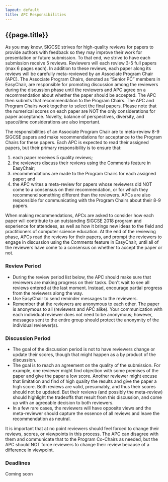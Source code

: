 ```yaml
---
layout: default
title: APC Responsibilities
---
```


<h2>{{page.title}}</h2>

As you may know, SIGCSE strives for high-quality reviews for papers to provide authors with feedback so they may improve their work for presentation or future submission. To that end, we strive to have each submission receive 5 reviews. Reviewers will each review 3-5 full papers (max 6 pages each). In addition to these reviews, each paper along its reviews will be carefully meta-reviewed by an Associate Program Chair (APC). The Associate Program Chairs, denoted as “Senior PC” members in EasyChair, are responsible for promoting discussion among the reviewers during the discussion phase until the reviewers and APC agree on a recommendation about whether the paper should be accepted. The APC then submits that recommendation to the Program Chairs. The APC and Program Chairs work together to select the final papers. Please note that the numerical scores on each paper are NOT the only considerations for paper acceptance. Novelty, balance of perspectives, diversity, and space/time considerations are also important.

The responsibilities of an Associate Program Chair are to meta-review 8-9 SIGCSE papers and make recommendations for acceptance to the Program Chairs for these papers. Each APC is expected to read their assigned papers, but their primary responsibility is to ensure that:

1. each paper receives 5 quality reviews;
2. the reviewers discuss their reviews using the Comments feature in EasyChair;
3. recommendations are made to the Program Chairs for each assigned paper; and
4. the APC writes a meta-review for papers whose reviewers did NOT come to a consensus on their recommendation, or for which they recommend something different than the reviewers. APCs are also responsible for communicating with the Program Chairs about their 8-9 papers.

When making recommendations, APCs are asked to consider how each paper will contribute to an outstanding SIGCSE 2018 program and experience for attendees, as well as how it brings new ideas to the field and practitioners of computer science education. At the end of the reviewing phase, APCs read the reviews for their papers, and prompt the reviewers to engage in discussion using the Comments feature in EasyChair, until all of the reviewers have come to a consensus on whether to accept the paper or not.

### Review Period

* During the review period list below, the APC should make sure that reviewers are making progress on their tasks. Don't wait to see all reviews entered at the last moment. Instead, encourage partial progress from the reviewers along the way.
* Use EasyChair to send reminder messages to the reviewers.
* Remember that the reviewers are anonymous to each other. The paper is anonymous to all (reviewers and APC alike).  Your communication with each individual reviewer does not need to be anonymous; however, messages sent to the entire group should protect the anonymity of the individual reviewer(s).

### Discussion Period

* The goal of the discussion period is not to have reviewers change or update their scores, though that might happen as a by product of the discussion.
* The goal is to reach an agreement on the quality of the submission. For example, one reviewer might find objection with some premises of the paper and give the paper a low score. Another reviewer might excuse that limitation and find of high quality the results and give the paper a high score. Both reviews are valid, presumably, and thus their scores should not be updated. But their reviews (and possibly the meta-review) should highlight the tradeoffs that result from this discussion, and come up with an agreeable decision to both reviewers.
* In a few rare cases, the reviewers will have opposite views and the meta-reviewer should capture the essence of all reviews and leave the recommendation as neutral.

It is important that at no point reviewers should feel forced to change their reviews, scores, or viewpoints in this process. The APC can disagree with them and communicate that to the Program Co-Chairs as needed, but the APC should NOT force reviewers to change their review because of a difference in viewpoint.

### Deadlines

Coming soon
